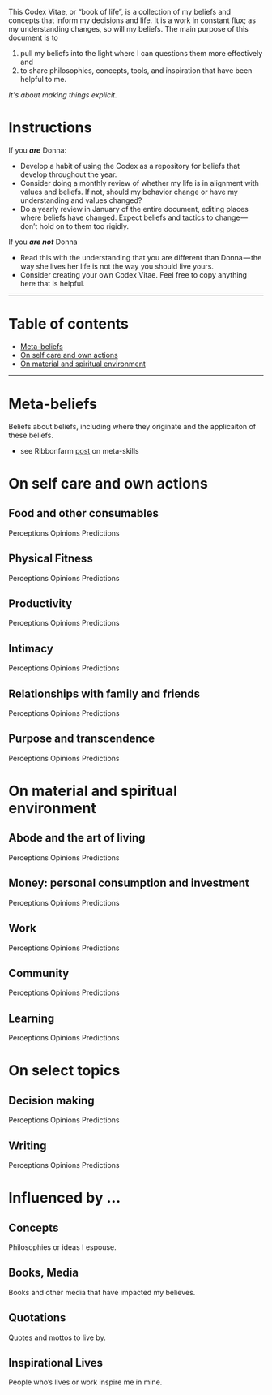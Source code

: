 This Codex Vitae, or “book of life”, is a collection of my beliefs and concepts that inform my decisions and life. It is a work in constant flux; as my understanding changes, so will my beliefs. The main purpose of this document is to 
1. pull my beliefs into the light where I can questions them more effectively and 
2. to share philosophies, concepts, tools, and inspiration that have been helpful to me.

*It's about making things explicit.*

<h1> Instructions </h1>

If you **_are_** Donna:

* Develop a habit of using the Codex as a repository for beliefs that develop throughout the year.
* Consider doing a monthly review of whether my life is in alignment with values and beliefs. If not, should my behavior change or have my understanding and values changed?
* Do a yearly review in January of the entire document, editing places where beliefs have changed. Expect beliefs and tactics to change — don’t hold on to them too rigidly.


If you **_are not_** Donna

* Read this with the understanding that you are different than Donna — the way she lives her life is not the way you should live yours.
* Consider creating your own Codex Vitae. Feel free to copy anything here that is helpful.
________________________________


<h1> Table of contents </h1>

* [Meta-beliefs](#meta-beliefs) 
* [On self care and own actions](#on-self-care-and-own-actions)
* [On material and spiritual environment](#on-material-and-spiritual-environment)

__________________________________

<h1>Meta-beliefs</h1>
Beliefs about beliefs, including where they originate and the applicaiton of these beliefs. 

* see Ribbonfarm [post](https://www.ribbonfarm.com/2016/06/16/meta-skills-macro-laws-and-the-power-of-constraints/) on meta-skills 



<h1>On self care and own actions</h1>

<h2> Food and other consumables </h2>
Perceptions
Opinions
Predictions

<h2> Physical Fitness </h2>
Perceptions
Opinions
Predictions

<h2> Productivity </h2>
Perceptions
Opinions
Predictions

<h2> Intimacy </h2>
Perceptions
Opinions
Predictions

<h2> Relationships with family and friends </h2>
Perceptions
Opinions
Predictions

<h2> Purpose and transcendence </h2>
Perceptions
Opinions
Predictions

<h1>On material and spiritual environment</h1>


<h2> Abode and the art of living </h2>
Perceptions
Opinions
Predictions

<h2> Money: personal consumption and investment </h2>
Perceptions
Opinions
Predictions

<h2> Work </h2>
Perceptions
Opinions
Predictions

<h2> Community </h2>
Perceptions
Opinions
Predictions

<h2> Learning </h2>
Perceptions
Opinions
Predictions

<h1> On select topics </h1>

<h2> Decision making </h2>
Perceptions
Opinions
Predictions

<h2> Writing </h2>
Perceptions
Opinions
Predictions


<h1> Influenced by ... </h1>
<h2> Concepts </h2>
Philosophies or ideas I espouse.

<h2> Books, Media </h2>
Books and other media that have impacted my believes.

<h2> Quotations </h2>
Quotes and mottos to live by.

<h2> Inspirational Lives </h2>
People who’s lives or work inspire me in mine.
